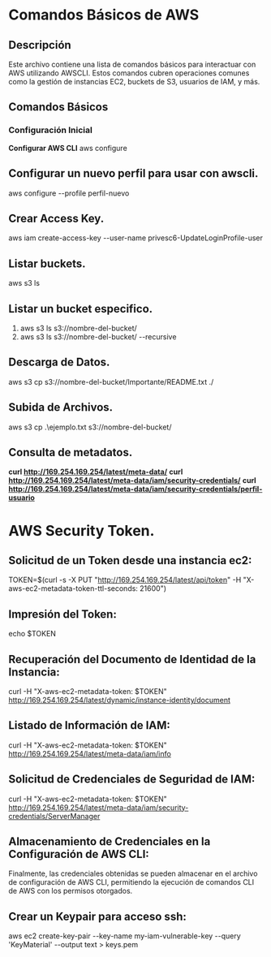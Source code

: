 # Comandos Básicos de AWS

## Descripción
Este archivo contiene una lista de comandos básicos para interactuar con AWS utilizando AWSCLI. Estos comandos cubren operaciones comunes como la gestión de instancias EC2, buckets de S3, usuarios de IAM, y más.

## Comandos Básicos

### Configuración Inicial

**Configurar AWS CLI**
aws configure

## Configurar un nuevo perfil para usar con awscli.
aws configure --profile perfil-nuevo

## Crear Access Key.
aws iam create-access-key --user-name privesc6-UpdateLoginProfile-user

## Listar buckets.
aws s3 ls

## Listar un bucket especifico.
1. aws s3 ls s3://nombre-del-bucket/
2. aws s3 ls s3://nombre-del-bucket/ --recursive

## Descarga de Datos.
aws s3 cp s3://nombre-del-bucket/Importante/README.txt ./

## Subida de Archivos.
aws s3 cp .\ejemplo.txt s3://nombre-del-bucket/
	
## Consulta de metadatos.
**curl http://169.254.169.254/latest/meta-data/**
**curl http://169.254.169.254/latest/meta-data/iam/security-credentials/**
**curl http://169.254.169.254/latest/meta-data/iam/security-credentials/perfil-usuario**
	
# AWS Security Token.

## Solicitud de un Token desde una instancia ec2:
TOKEN=$(curl -s -X PUT "http://169.254.169.254/latest/api/token" -H "X-aws-ec2-metadata-token-ttl-seconds: 21600")

## Impresión del Token:	
echo $TOKEN

## Recuperación del Documento de Identidad de la Instancia:
curl -H "X-aws-ec2-metadata-token: $TOKEN" http://169.254.169.254/latest/dynamic/instance-identity/document

## Listado de Información de IAM:
curl -H "X-aws-ec2-metadata-token: $TOKEN" http://169.254.169.254/latest/meta-data/iam/info

## Solicitud de Credenciales de Seguridad de IAM:
curl -H "X-aws-ec2-metadata-token: $TOKEN" http://169.254.169.254/latest/meta-data/iam/security-credentials/ServerManager

## Almacenamiento de Credenciales en la Configuración de AWS CLI:
Finalmente, las credenciales obtenidas se pueden almacenar en el archivo de configuración de AWS CLI, permitiendo la ejecución de comandos CLI de AWS con los permisos otorgados.
	
## Crear un Keypair para acceso ssh:
aws ec2 create-key-pair --key-name my-iam-vulnerable-key --query 'KeyMaterial' --output text > keys.pem
